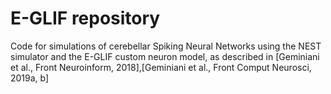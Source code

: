 # E-GLIF repository

Code for simulations of cerebellar Spiking Neural Networks using the NEST simulator and the E-GLIF custom neuron model, as described in [Geminiani et al., Front Neuroinform, 2018],[Geminiani et al., Front Comput Neurosci, 2019a, b]

